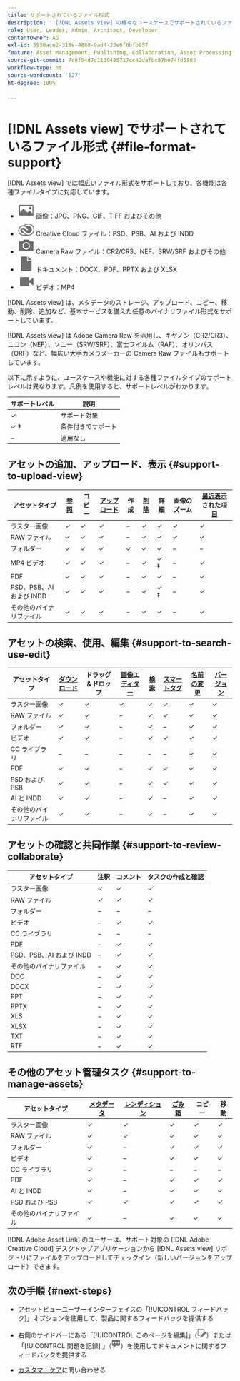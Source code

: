```yaml
---
title: サポートされているファイル形式
description: ' [!DNL Assets view] の様々なユースケースでサポートされているファイル形式'
role: User, Leader, Admin, Architect, Developer
contentOwner: AG
exl-id: 5936ace2-318e-4888-9ad4-23e6f6bfb857
feature: Asset Management, Publishing, Collaboration, Asset Processing
source-git-commit: 7c8f54d7c1139485717cc42dafbc87be74fd5883
workflow-type: ht
source-wordcount: '527'
ht-degree: 100%

---
```


# [!DNL Assets view] でサポートされているファイル形式  {#file-format-support}

[!DNL Assets view] では幅広いファイル形式をサポートしており、各機能は各種ファイルタイプに対応しています。

* ![画像ファイルタイプのアイコン](assets/image-icon.svg) 画像：JPG、PNG、GIF、TIFF およびその他
* ![Creative Cloud タイプのアイコン](assets/creative-cloud-files.svg) Creative Cloud ファイル：PSD、PSB、AI および INDD
* ![カメラタイプのアイコン](assets/camera-icon.svg) Camera Raw ファイル：CR2/CR3、NEF、SRW/SRF およびその他
* ![ドキュメントファイルタタイプのアイコン](assets/document-icon.svg) ドキュメント：DOCX、PDF、PPTX および XLSX
* ![ビデオファイルタイプのアイコン](assets/video-icon.svg) ビデオ：MP4

[!DNL Assets view] は、メタデータのストレージ、アップロード、コピー、移動、削除、追加など、基本サービスを備えた任意のバイナリファイル形式をサポートしています。

[!DNL Assets view] は Adobe Camera Raw を活用し、キヤノン（CR2/CR3）、ニコン（NEF）、ソニー（SRW/SRF）、富士フイルム（RAF）、オリンパス（ORF）など、幅広い大手カメラメーカーの Camera Raw ファイルもサポートしています。

以下に示すように、ユースケースや機能に対する各種ファイルタイプのサポートレベルは異なります。凡例を使用すると、サポートレベルがわかります。

| サポートレベル | 説明 |
|-------------------|-------------------------|
| ✓ | サポート対象 |
| ✓ ‡ | 条件付きでサポート |
| − | 適用なし |

## アセットの追加、アップロード、表示 {#support-to-upload-view}

<!-- TBD: For AEM, AI files require the PDF option to be selected when saving the AI file.
-->

| アセットタイプ | [参照](/help/assets/navigate-assets-view.md) | コピー | [アップロード](/help/assets/add-delete-assets-view.md) | 作成 | [削除](/help/assets/add-delete-assets-view.md#delete-assets) | 詳細 | 画像のズーム | [最近表示された項目](/help/assets/navigate-assets-view.md) |
|-------------------|----------|----------|----------|----------|----------|-------------------|------------|-----------------|
| ラスター画像 | ✓ | ✓ | ✓ | − | ✓ | ✓ | ✓ | ✓ |
| RAW ファイル | ✓ | ✓ | ✓ | − | ✓ | ✓ | ✓ | ✓ |
| フォルダー | ✓ | ✓ | ✓ | ✓ | ✓ | ✓ | − | − |
| MP4 ビデオ | ✓ | ✓ | ✓ | − | ✓ | ✓ ‡ | − | ✓ |
| PDF | ✓ | ✓ | ✓ | − | ✓ | ✓ | − | ✓ |
| PSD、PSB、AI および INDD | ✓ | ✓ | ✓ | − | ✓ | ✓ ‡ | − | ✓ |
| その他のバイナリファイル | ✓ | ✓ | ✓ | − | ✓ | ✓ | − | ✓ |

<!-- Hiding CC Libraries (considered beta) as per PM feedback.
| CC Libraries  | &#10003; | &minus;  | &#10003; | &#10003; | &#10003; | &#10003; | &minus;    | &minus;         |
-->

## アセットの検索、使用、編集 {#support-to-search-use-edit}

| アセットタイプ | [ダウンロード](/help/assets/manage-organize-assets-view.md#download) | ドラッグ＆ドロップ | [画像エディター](/help/assets/edit-images-assets-view.md) | [検索](/help/assets/search-assets-view.md) | [スマートタグ](/help/assets/metadata-assets-view.md#tags) | [名前の変更](/help/assets/manage-organize-assets-view.md) | [バージョン](/help/assets/manage-organize-assets-view.md#versions-of-assets) |
|---------------|----------|---------------|--------------|----------|------------|----------|----------|
| ラスター画像 | ✓ | ✓ | ✓ | ✓ | ✓ | ✓ | ✓ |
| RAW ファイル | ✓ | ✓ | − | ✓ | ✓ | ✓ | ✓ | ✓ |
| フォルダー | ✓ | ✓ | − | ✓ | − | ✓ | ✓ |
| ビデオ | ✓ | ✓ | − | ✓ | ✓ | ✓ | ✓ |
| CC ライブラリ | − | − | − | − | − | ✓ | ✓ |
| PDF | ✓ | ✓ | − | ✓ | ✓ | ✓ | ✓ |
| PSD および PSB | ✓ | ✓ | − | ✓ | ✓ | ✓ | ✓ |
| AI と INDD | ✓ | ✓ | − | ✓ | − | ✓ | ✓ |
| その他のバイナリファイル | ✓ | ✓ | − | ✓ | − | ✓ | ✓ |


## アセットの確認と共同作業 {#support-to-review-collaborate}

| アセットタイプ | 注釈 | コメント | タスクの作成と確認 |
|---------------|----------|----------|-------------------------|
| ラスター画像 | ✓ | ✓ | ✓ |
| RAW ファイル | ✓ | ✓ | ✓ |
| フォルダー | − | − | − |
| ビデオ | − | ✓ | ✓ |
| CC ライブラリ | − | − | − |
| PDF | − | ✓ | ✓ |
| PSD、PSB、AI および INDD | − | ✓ | ✓ |
| その他のバイナリファイル | − | ✓ | ✓ |
| DOC | − | ✓ | ✓ |
| DOCX | − | ✓ | ✓ |
| PPT | − | ✓ | ✓ |
| PPTX | − | ✓ | ✓ |
| XLS | − | ✓ | ✓ |
| XLSX | − | ✓ | ✓ |
| TXT | − | ✓ | ✓ |
| RTF | − | ✓ | ✓ |

## その他のアセット管理タスク {#support-to-manage-assets}

| アセットタイプ | [メタデータ](/help/assets/metadata-assets-view.md) | [レンディション](/help/assets/add-delete-assets-view.md#renditions) | [ごみ箱](/help/assets/add-delete-assets-view.md#delete-assets) | コピー | 移動 |
|---------------|-------------------|------------|----------|----------|----------|
| ラスター画像 | ✓ | ✓ | ✓ | ✓ | ✓ |
| RAW ファイル | ✓ | ✓ | ✓ | ✓ | ✓ |
| フォルダー | ✓ | − | ✓ | ✓ | ✓ |
| ビデオ | ✓ | − | ✓ | ✓ | ✓ |
| CC ライブラリ | ✓ | − | − | − | − |
| PDF | ✓ | − | ✓ | ✓ | ✓ |
| AI と INDD | ✓ | − | ✓ | ✓ | ✓ |
| PSD および PSB | ✓ | ✓ | ✓ | ✓ | ✓ |
| その他のバイナリファイル | ✓ | − | ✓ | ✓ | ✓ |

[!DNL Adobe Asset Link] のユーザーは、サポート対象の [!DNL Adobe Creative Cloud] デスクトップアプリケーションから [!DNL Assets view] リポジトリにファイルをアップロードしてチェックイン（新しいバージョンをアップロード）できます。

<!-- TBD: Saving the template table separately for later use.
| Asset type    | Features |
|---------------|----------|
| Raster images |          |
| Folders       |          |
| Videos        |          |
| CC Libraries  |          |
| PDF files     |          |
| PSD, PSB           |          |
| AI            |          |
| INDD          |          |

>[!MORELIKETHIS]
>
>* []()
-->

## 次の手順 {#next-steps}

* アセットビューユーザーインターフェイスの「[!UICONTROL フィードバック]」オプションを使用して、製品に関するフィードバックを提供する

* 右側のサイドバーにある「[!UICONTROL このページを編集]」（![ページを編集](assets/do-not-localize/edit-page.png)）または「[!UICONTROL 問題を記録] 」（![GitHub イシューを作成](assets/do-not-localize/github-issue.png)）を使用してドキュメントに関するフィードバックを提供する

* [カスタマーケア](https://experienceleague.adobe.com/ja?support-solution=General#support)に問い合わせる
